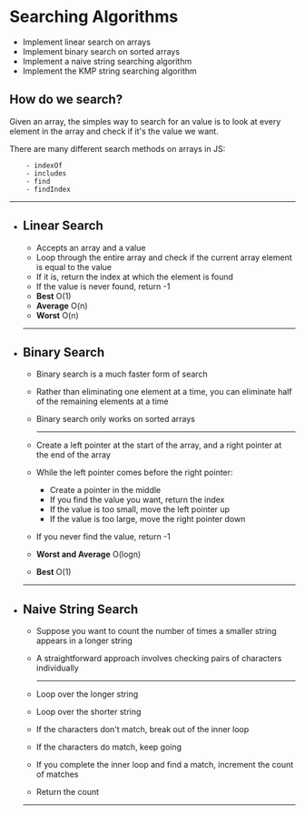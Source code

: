 # Searching Algorithms

- Implement linear search on arrays
- Implement binary search on sorted arrays
- Implement a naive string searching algorithm
- Implement the KMP string searching algorithm

## How do we search?

Given an array, the simples way to search for an value is to look at every element in the array and check if it's the value we want.

There are many different search methods on arrays in JS:

        - indexOf
        - includes
        - find
        - findIndex

---

- ## Linear Search

    - Accepts an array and a value
    - Loop through the entire array and check if the current array element is equal to the value
    - If it is, return the index at which the element is found
    - If the value is never found, return -1
    - **Best** O(1)
    - **Average** O(n)
    - **Worst** O(n)
    ---

- ## Binary Search

    - Binary search is a much faster form of search
    - Rather than eliminating one element at a time, you can eliminate half of the remaining elements at a time
    - Binary search only works on sorted arrays

        ---

    - Create a left pointer at the start of the array, and a right pointer at the end of the array
    - While the left pointer comes before the right pointer:
        - Create a pointer in the middle
        - If you find the value you want, return the index
        - If the value is too small, move the left pointer up
        - If the value is too large, move the right pointer down
    - If you never find the value, return -1
    - **Worst and Average** O(logn)
    - **Best** O(1)
    ---

- ## Naive String Search

    - Suppose you want to count the number of times a smaller string appears in a longer string
    - A straightforward approach involves checking pairs of characters individually

        ---

    - Loop over the longer string
    - Loop over the shorter string
    - If the characters don't match, break out of the inner loop
    - If the characters do match, keep going
    - If you complete the inner loop and find a match, increment the count of matches
    - Return the count

    ---